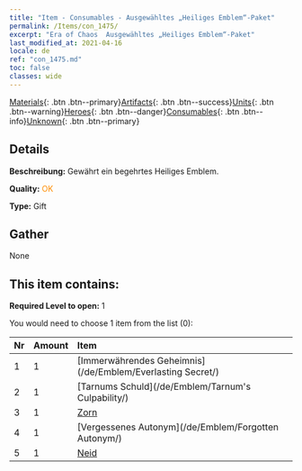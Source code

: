 ```yaml
---
title: "Item - Consumables - Ausgewähltes „Heiliges Emblem“-Paket"
permalink: /Items/con_1475/
excerpt: "Era of Chaos  Ausgewähltes „Heiliges Emblem“-Paket"
last_modified_at: 2021-04-16
locale: de
ref: "con_1475.md"
toc: false
classes: wide
---
```

 [Materials](/de/Items/){: .btn .btn--primary}[Artifacts](/de/Items/Artifacts/){: .btn .btn--success}[Units](/de/Items/Units/){: .btn .btn--warning}[Heroes](/de/Items/Heroes/){: .btn .btn--danger}[Consumables](/de/Items/Consumables/){: .btn .btn--info}[Unknown](/de/Items/Unknown/){: .btn .btn--primary}

## Details
 **Beschreibung:** Gewährt ein begehrtes Heiliges Emblem.

 **Quality:** <span style="color: #FF8C00">OK</span>

 **Type:** Gift

## Gather

  None

## This item contains:

 **Required Level to open:** 1

 You would need to choose 1 item from the list (0):

  | Nr | Amount |     Item    |
  |:---|:-------|:------------|
  | 1 | 1 | [Immerwährendes Geheimnis](/de/Emblem/Everlasting Secret/) |  | 
  | 2 | 1 | [Tarnums Schuld](/de/Emblem/Tarnum's Culpability/) |  | 
  | 3 | 1 | [Zorn](/de/Emblem/Anger/) |  | 
  | 4 | 1 | [Vergessenes Autonym](/de/Emblem/Forgotten Autonym/) |  | 
  | 5 | 1 | [Neid](/de/Emblem/Jealousy/) |  | 
